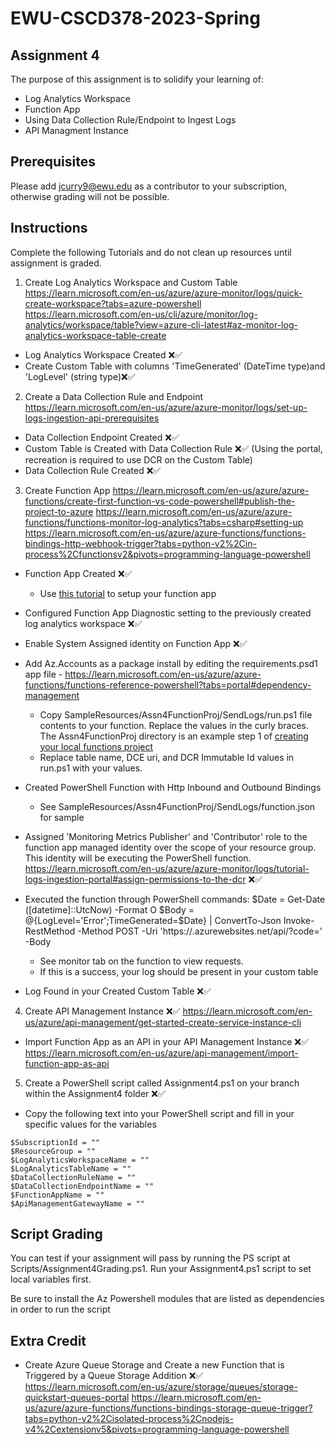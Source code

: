 # EWU-CSCD378-2023-Spring

## Assignment 4

The purpose of this assignment is to solidify your learning of:

- Log Analytics Workspace
- Function App
- Using Data Collection Rule/Endpoint to Ingest Logs
- API Managment Instance

## Prerequisites

Please add jcurry9@ewu.edu as a contributor to your subscription, otherwise grading will not be possible.

## Instructions

Complete the following Tutorials and do not clean up resources until assignment is graded.

1. Create Log Analytics Workspace and Custom Table
   https://learn.microsoft.com/en-us/azure/azure-monitor/logs/quick-create-workspace?tabs=azure-powershell
   https://learn.microsoft.com/en-us/cli/azure/monitor/log-analytics/workspace/table?view=azure-cli-latest#az-monitor-log-analytics-workspace-table-create

- Log Analytics Workspace Created ❌✅
- Create Custom Table with columns 'TimeGenerated' (DateTime type)and 'LogLevel' (string type)❌✅

2. Create a Data Collection Rule and Endpoint
   https://learn.microsoft.com/en-us/azure/azure-monitor/logs/set-up-logs-ingestion-api-prerequisites

- Data Collection Endpoint Created ❌✅
- Custom Table is Created with Data Collection Rule ❌✅ (Using the portal, recreation is required to use DCR on the Custom Table)
- Data Collection Rule Created ❌✅


3. Create Function App
   https://learn.microsoft.com/en-us/azure/azure-functions/create-first-function-vs-code-powershell#publish-the-project-to-azure
   https://learn.microsoft.com/en-us/azure/azure-functions/functions-monitor-log-analytics?tabs=csharp#setting-up
   https://learn.microsoft.com/en-us/azure/azure-functions/functions-bindings-http-webhook-trigger?tabs=python-v2%2Cin-process%2Cfunctionsv2&pivots=programming-language-powershell

- Function App Created ❌✅
  - Use [this tutorial](https://learn.microsoft.com/en-us/azure/azure-functions/create-first-function-vs-code-powershell) to setup your function app
- Configured Function App Diagnostic setting to the previously created log analytics workspace ❌✅
- Enable System Assigned identity on Function App ❌✅
- Add Az.Accounts as a package install by editing the requirements.psd1 app file - https://learn.microsoft.com/en-us/azure/azure-functions/functions-reference-powershell?tabs=portal#dependency-management 

  - Copy SampleResources/Assn4FunctionProj/SendLogs/run.ps1 file contents to your function. Replace the values in the curly braces. The Assn4FunctionProj directory is an example step 1 of [creating your local functions project](https://learn.microsoft.com/en-us/azure/azure-functions/create-first-function-vs-code-powershell#create-an-azure-functions-project)
  - Replace table name, DCE uri, and DCR Immutable Id values in run.ps1 with your values. 
- Created PowerShell Function with Http Inbound and Outbound Bindings 
  - See SampleResources/Assn4FunctionProj/SendLogs/function.json for sample
- Assigned 'Monitoring Metrics Publisher' and 'Contributor' role to the function app managed identity over the scope of your resource group. This identity will be executing the PowerShell function. https://learn.microsoft.com/en-us/azure/azure-monitor/logs/tutorial-logs-ingestion-portal#assign-permissions-to-the-dcr ❌✅
- Executed the function through PowerShell commands: 
      $Date = Get-Date ([datetime]::UtcNow) -Format O 
      $Body = @{LogLevel='Error';TimeGenerated=$Date} | ConvertTo-Json
      Invoke-RestMethod -Method POST -Uri 'https://<Fn App Name>.azurewebsites.net/api/<Function Name>?code=<My Function API Key here>' -Body <Body> 
  - See monitor tab on the function to view requests. 
  - If this is a success, your log should be present in your custom table
- Log Found in your Created Custom Table ❌✅

4. Create API Management Instance ❌✅
   https://learn.microsoft.com/en-us/azure/api-management/get-started-create-service-instance-cli
- Import Function App as an API in your API Management Instance ❌✅
 https://learn.microsoft.com/en-us/azure/api-management/import-function-app-as-api 


5. Create a PowerShell script called Assignment4.ps1 on your branch within the Assignment4 folder ❌✅

- Copy the following text into your PowerShell script and fill in your specific values for the variables
```
$SubscriptionId = ""
$ResourceGroup = ""
$LogAnalyticsWorkspaceName = ""
$LogAnalyticsTableName = ""
$DataCollectionRuleName = ""
$DataCollectionEndpointName = ""
$FunctionAppName = ""
$ApiManagementGatewayName = ""
```

## Script Grading
You can test if your assignment will pass by running the PS script at Scripts/Assignment4Grading.ps1. Run your Assignment4.ps1 script to set local variables first.

Be sure to install the Az Powershell modules that are listed as dependencies in order to run the script

## Extra Credit

- Create Azure Queue Storage and Create a new Function that is Triggered by a Queue Storage Addition ❌✅
https://learn.microsoft.com/en-us/azure/storage/queues/storage-quickstart-queues-portal
https://learn.microsoft.com/en-us/azure/azure-functions/functions-bindings-storage-queue-trigger?tabs=python-v2%2Cisolated-process%2Cnodejs-v4%2Cextensionv5&pivots=programming-language-powershell
